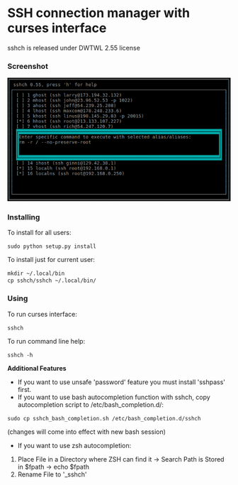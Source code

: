 SSH connection manager with curses interface
======
sshch is released under DWTWL 2.55 license
### Screenshot
![sshch](https://raw.githubusercontent.com/zlaxy/sshch/master/sshch_screenshot.png)
### Installing
To install for all users:
```
sudo python setup.py install
```
To install just for current user:
```
mkdir ~/.local/bin
cp sshch/sshch ~/.local/bin/
```
### Using
To run curses interface:
```
sshch
```
To run command line help:
```
sshch -h
```
**Additional Features**
- If you want to use unsafe 'password' feature you must install 'sshpass' first.
- If you want to use bash autocompletion function with sshch, copy autocompletion script to /etc/bash_completion.d/:
```
sudo cp sshch_bash_completion.sh /etc/bash_completion.d/sshch
```
(changes will come into effect with new bash session)
- If you want to use zsh autocompletion:
1) Place File in a Directory where ZSH can find it
     -> Search Path is Stored in $fpath
     -> echo $fpath
2) Rename File to '_sshch'